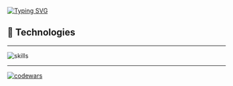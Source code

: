 

[![Typing SVG](https://readme-typing-svg.demolab.com?font=Montserrat&size=28&duration=4000&pause=80&color=F7002C&multiline=true&random=false&width=500&height=70&lines=Ruslan+Zakirov;Frontend-developer)](https://git.io/typing-svg)



## 🔧 Technologies


---
![skills](https://skillicons.dev/icons?i=react,redux,js,ts,jest,html,css,mui)


---
[![codewars](https://www.codewars.com/users/nonamesecond/badges/small)](https://www.codewars.com/users/nonamesecond)







